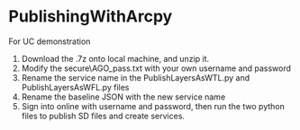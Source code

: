# PublishingWithArcpy
For UC demonstration
1. Download the .7z onto local machine, and unzip it.
2. Modify the secure\AGO_pass.txt with your own username and password
3. Rename the service name in the PublishLayersAsWTL.py and PublishLayersAsWFL.py files
4. Rename the baseline JSON with the new service name
5. Sign into online with username and password, then run the two python files to publish SD files and create services.
